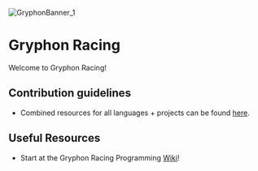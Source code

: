 ![GryphonBanner_1](https://github.com/GryphonRacingFSAE/.github/assets/36043275/5c2c3bb9-3235-46f1-a0ad-2a5b6981bb97)

# Gryphon Racing

Welcome to Gryphon Racing!

## Contribution guidelines

- Combined resources for all languages + projects can be found [here](https://github.com/GryphonRacingFSAE/Wiki/blob/main/CONTRIBUTING.md).

## Useful Resources

- Start at the Gryphon Racing Programming [Wiki](https://github.com/GryphonRacingFSAE/Wiki)!
